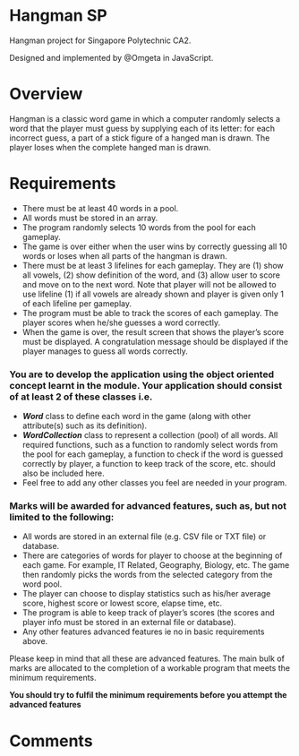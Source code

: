 # Hangman SP

Hangman project for Singapore Polytechnic CA2.

Designed and implemented by @Omgeta in JavaScript.


# Overview

Hangman is a classic word game in which a computer randomly selects a word that the player must guess by supplying each of its letter: for each incorrect guess, a part of a stick figure of a hanged man is drawn. The player loses when the complete hanged man is drawn.


# Requirements

- There must be at least 40 words in a pool. 
- All words must be stored in an array. 
- The program randomly selects 10 words from the pool for each gameplay. 
- The game is over either when the user wins by correctly guessing all 10 words or loses when all parts of the hangman is drawn. 
- There must be at least 3 lifelines for each gameplay. They are (1) show all vowels, (2) show definition of the word, and (3) allow user to score and move on to the next word. Note that player will not be allowed to use lifeline (1) if all vowels are already shown and player is given only 1 of each lifeline per gameplay. 
- The program must be able to track the scores of each gameplay. The player scores when he/she guesses a word correctly.
- When the game is over, the result screen that shows the player’s score must be displayed. A congratulation message should be displayed if the player manages to guess all words correctly.

### You are to develop the application using the object oriented concept learnt in the module. Your application should consist of at least 2 of these classes i.e.

- ***Word*** class to define each word in the game (along with other attribute(s) such as its definition). 
- ***WordCollection*** class to represent a collection (pool) of all words. All required functions, such as a function to randomly select words from the pool for each gameplay, a function to check if the word is guessed correctly by player, a function to keep track of the score, etc. should also be included here.
- Feel free to add any other classes you feel are needed in your program. 

### Marks will be awarded for advanced features, such as, but not limited to the following:

- All words are stored in an external file (e.g. CSV file or TXT file) or database. 
- There are categories of words for player to choose at the beginning of each game. For example, IT Related, Geography, Biology, etc. The game then randomly picks the words from the selected category from the word pool. 
- The player can choose to display statistics such as his/her average score, highest score or lowest score, elapse time, etc. 
- The program is able to keep track of player’s scores (the scores and player info must be stored in an external file or database). 
- Any other features advanced features ie no in basic requirements above. 

Please keep in mind that all these are advanced features. The main bulk of marks are allocated to the completion of a workable program that meets the minimum requirements.

**You should try to fulfil the minimum requirements before you attempt the advanced features**

# Comments



